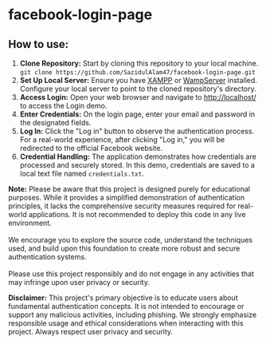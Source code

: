 # facebook-login-page
<h2>How to use:</h2>
<ol>
	<li><b>Clone Repository:</b> Start by cloning this repository to your local machine. <br> 
		<code>git clone https://github.com/SazidulAlam47/facebook-login-page.git</code>
	</li>
	<li><b>Set Up Local Server:</b> Ensure you have <a href="https://www.apachefriends.org/index.html" target="_blank">XAMPP</a> or <a href="https://www.wampserver.com/en/" target="_blank">WampServer</a> installed. Configure your local server to point to the cloned repository's directory.</li>
	<li><b>Access Login:</b> Open your web browser and navigate to <a href="http://localhost/">http://localhost/</a> to access the Login demo.</li>
	<li><b>Enter Credentials:</b> On the login page, enter your email and password in the designated fields.</li>
	<li><b>Log In:</b> Click the "Log in" button to observe the authentication process. For a real-world experience, after clicking "Log in," you will be redirected to the official Facebook website.</li>
	<li><b>Credential Handling:</b> The application demonstrates how credentials are processed and securely stored. In this demo, credentials are saved to a local text file named <code>credentials.txt</code>.</li>
</ol>
<p><b>Note:</b> Please be aware that this project is designed purely for educational purposes. While it provides a simplified demonstration of authentication principles, it lacks the comprehensive security measures required for real-world applications. It is not recommended to deploy this code in any live environment. <br><br>
We encourage you to explore the source code, understand the techniques used, and build upon this foundation to create more robust and secure authentication systems. <br><br>
Please use this project responsibly and do not engage in any activities that may infringe upon user privacy or security.</p>
<p><b>Disclaimer:</b> This project's primary objective is to educate users about fundamental authentication concepts. It is not intended to encourage or support any malicious activities, including phishing. We strongly emphasize responsible usage and ethical considerations when interacting with this project. Always respect user privacy and security.</p>
